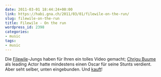```yaml
---
date: 2011-03-01 18:44:24+00:00
link: https://habi.gna.ch/2011/03/01/filewile-on-the-run/
slug: filewile-on-the-run
title: Filewile - On the run
wordpress_id: 2398
categories:
- music
tags:
- music
---
```


Die [Filewile](http://www.filewile.com/)-Jungs haben für Ihren ein tolles Video gemacht; [Chrigu Buume](http://www.swisstricks.com/crew/) als leading Actor hatte mindestens einen Oscar für seine Stunts verdient. Aber seht selber, unten eingebunden. Und [kauft](http://itunes.apple.com/ch/album/on-the-run/id369543490)!



